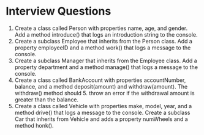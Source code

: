 # Interview Questions
1. Create a class called Person with properties name, age, and gender. Add a method introduce() that logs an introduction string to the console.
2. Create a subclass Employee that inherits from the Person class. Add a property employeeID and a method work() that logs a message to the console.
3. Create a subclass Manager that inherits from the Employee class. Add a property department and a method manage() that logs a message to the console.
4. Create a class called BankAccount with properties accountNumber, balance, and a method deposit(amount) and withdraw(amount). The withdraw() method should 5. throw an error if the withdrawal amount is greater than the balance.
5. Create a class called Vehicle with properties make, model, year, and a method drive() that logs a message to the console. Create a subclass Car that inherits from Vehicle and adds a property numWheels and a method honk().
